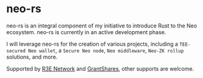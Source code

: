 # neo-rs
neo-rs is an integral component of my initiative to introduce Rust to the Neo ecosystem. neo-rs is currently in an active development phase.

I will leverage neo-rs for the creation of various projects, including a `TEE-secured Neo wallet`, a `Secure Neo node`, `Neo middleware`, `Neo-ZK rollup` solutions, and more.

Supported by [R3E Network](https://github.com/R3E-Network) and [GrantShares](https://grantshares.io/app/details/155b825697b61f9f95292c8e466f6891), other supports are welcome.
